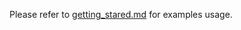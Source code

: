 Please refer to [getting_stared.md][link-getting_started] for examples usage.



<!--
Link
-->

[link-getting_started]: https://github.com/Wiznet/WizFi360-EVB-Pico-AWS-C/blob/main/getting_started.md
